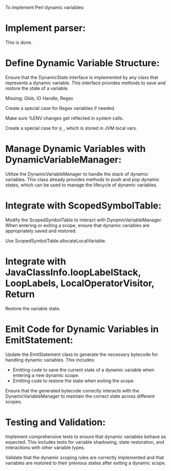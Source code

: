 To implement Perl dynamic variables:

# Implement parser:

This is done.

# Define Dynamic Variable Structure:

Ensure that the DynamicState interface is implemented by any class that represents a dynamic variable. This interface provides methods to save and restore the state of a variable.

Missing: Glob, IO Handle, Regex

Create a special case for Regex variables if needed.

Make sure %ENV changes get reflected in system calls.

Create a special case for `@_`, which is stored in JVM local vars.

# Manage Dynamic Variables with DynamicVariableManager:

Utilize the DynamicVariableManager to handle the stack of dynamic variables. This class already provides methods to push and pop dynamic states, which can be used to manage the lifecycle of dynamic variables.

# Integrate with ScopedSymbolTable:

Modify the ScopedSymbolTable to interact with DynamicVariableManager. When entering or exiting a scope, ensure that dynamic variables are appropriately saved and restored.

Use ScopedSymbolTable.allocateLocalVariable.

# Integrate with JavaClassInfo.loopLabelStack, LoopLabels, LocalOperatorVisitor, Return

Restore the variable state.

# Emit Code for Dynamic Variables in EmitStatement:

Update the EmitStatement class to generate the necessary bytecode for handling dynamic variables. This includes:
- Emitting code to save the current state of a dynamic variable when entering a new dynamic scope.
- Emitting code to restore the state when exiting the scope.

Ensure that the generated bytecode correctly interacts with the DynamicVariableManager to maintain the correct state across different scopes.

# Testing and Validation:

Implement comprehensive tests to ensure that dynamic variables behave as expected. This includes tests for variable shadowing, state restoration, and interactions with other variable types.

Validate that the dynamic scoping rules are correctly implemented and that variables are restored to their previous states after exiting a dynamic scope.

